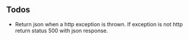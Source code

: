 ## Todos
* Return json when a http exception is thrown. If exception is not http return status 500 with json response.
